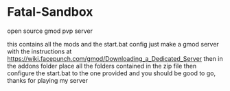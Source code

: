# Fatal-Sandbox
open source gmod pvp server

this contains all the mods and the start.bat config 
just make a gmod server with the instructions at https://wiki.facepunch.com/gmod/Downloading_a_Dedicated_Server
then in the addons folder place all the folders contained in the zip file
then configure the start.bat to the one provided 
and you should be good to go, thanks for playing my server
